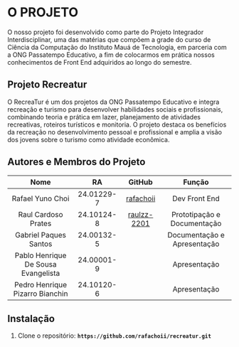 # **O PROJETO**

O nosso projeto foi desenvolvido como parte do Projeto Integrador Interdisciplinar, uma das matérias que compõem a grade do curso de Ciência da Computação do Instituto Mauá de Tecnologia, em parceria com a ONG Passatempo Educativo, a fim de colocarmos em prática nossos conhecimentos de Front End adquiridos ao longo do semestre.

## **Projeto Recreatur**

O RecreaTur é um dos projetos da ONG Passatempo Educativo e integra recreação e turismo para desenvolver habilidades sociais e profissionais, combinando teoria e prática em lazer, planejamento de atividades recreativas, roteiros turísticos e monitoria. O projeto destaca os benefícios da recreação no desenvolvimento pessoal e profissional e amplia a visão dos jovens sobre o turismo como atividade econômica.

## **Autores e Membros do Projeto**
| 	Nome	 | 	RA	 | 	GitHub	 | 	Função	 |
| 	:-----:	 | 	:-----:	 | 	:-----:	 | 	:-----:	 |
| 	Rafael Yuno Choi	| 	24.01229-7	| 	[rafachoii](https://github.com/rafachoii)	 | 	Dev Front End	|
| 	Raul Cardoso Prates	| 	24.10124-8 	| 	[raulzz-2201](https://github.com/raulzz-2201)	 | 	Prototipação e Documentação	|
| 	Gabriel Paques Santos	| 	24.00132-5	| 		 | 	Documentação e Apresentação	|
| 	Pablo Henrique De Sousa Evangelista	| 	24.00001-9	| 		 | 	Apresentação	|
| 	Pedro Henrique Pizarro Bianchin	| 	24.10120-6	| 		 | 	Apresentação	|

## **Instalação**

1. Clone o repositório: **`https://github.com/rafachoii/recreatur.git`**
